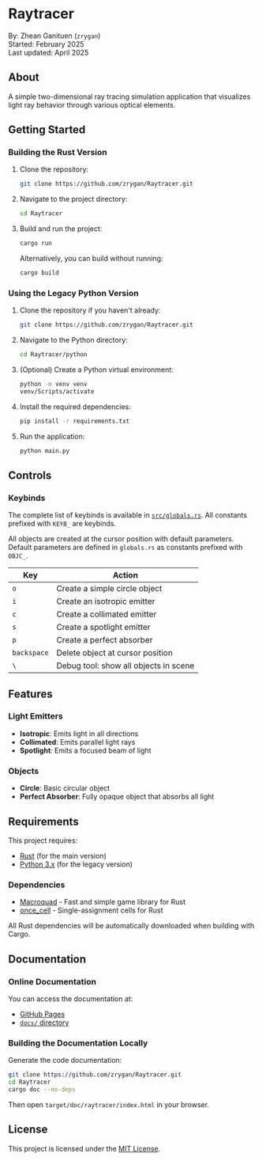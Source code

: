 # Raytracer

By: Zhean Ganituen (`zrygan`)  
Started: February 2025  
Last updated: April 2025  

## About

A simple two-dimensional ray tracing simulation application that visualizes light ray behavior through various optical elements.

## Getting Started

### Building the Rust Version

1. Clone the repository:
   ```bash
   git clone https://github.com/zrygan/Raytracer.git
   ```

2. Navigate to the project directory:
   ```bash
   cd Raytracer
   ```

3. Build and run the project:
   ```bash
   cargo run
   ```

   Alternatively, you can build without running:
   ```bash
   cargo build
   ```

### Using the Legacy Python Version

1. Clone the repository if you haven't already:
   ```bash
   git clone https://github.com/zrygan/Raytracer.git
   ```

2. Navigate to the Python directory:
   ```bash
   cd Raytracer/python
   ```

3. (Optional) Create a Python virtual environment:
   ```bash
   python -m venv venv
   venv/Scripts/activate
   ```

4. Install the required dependencies:
   ```bash
   pip install -r requirements.txt
   ```

5. Run the application:
   ```bash
   python main.py
   ```

## Controls

### Keybinds

The complete list of keybinds is available in [`src/globals.rs`](src/globals.rs). All constants prefixed with `KEYB_` are keybinds.

All objects are created at the cursor position with default parameters. Default parameters are defined in `globals.rs` as constants prefixed with `OBJC_`.

| Key | Action |
|-----|--------|
| `o` | Create a simple circle object |
| `i` | Create an isotropic emitter |
| `c` | Create a collimated emitter |
| `s` | Create a spotlight emitter |
| `p` | Create a perfect absorber |
| `backspace` | Delete object at cursor position |
| `\` | Debug tool: show all objects in scene |

## Features

### Light Emitters
- **Isotropic**: Emits light in all directions
- **Collimated**: Emits parallel light rays
- **Spotlight**: Emits a focused beam of light

### Objects
- **Circle**: Basic circular object
- **Perfect Absorber**: Fully opaque object that absorbs all light

## Requirements

This project requires:
- [Rust](https://www.rust-lang.org/tools/install) (for the main version)
- [Python 3.x](https://www.python.org/downloads/) (for the legacy version)

### Dependencies
- [Macroquad](https://macroquad.rs/) - Fast and simple game library for Rust
- [once_cell](https://docs.rs/once_cell/latest/once_cell/) - Single-assignment cells for Rust

All Rust dependencies will be automatically downloaded when building with Cargo.

## Documentation

### Online Documentation

You can access the documentation at:
- [GitHub Pages](https://zrygan.github.io/Raytracer/)
- [`docs/` directory](https://github.com/zrygan/Raytracer/tree/rust-rewrite/docs)

### Building the Documentation Locally

Generate the code documentation:

```bash
git clone https://github.com/zrygan/Raytracer.git
cd Raytracer
cargo doc --no-deps
```

Then open `target/doc/raytracer/index.html` in your browser.

## License

This project is licensed under the [MIT License](LICENSE).
